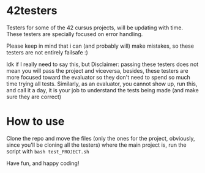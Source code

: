 # 42testers
Testers for some of the 42 cursus projects, will be updating with time.
These testers are specially focused on error handling.

Please keep in mind that i can (and probably will) make mistakes, so these testers are not entirely failsafe :)


Idk if I really need to say this, but Disclaimer: passing these testers does not mean you will pass the project and viceversa,
besides, these testers are more focused toward the evaluator so they don't need to spend so much time trying all tests.
Similarly, as an evaluator, you cannot show up, run this, and call it a day, it is your job to understand the tests being made (and make sure they are correct)

# How to use
Clone the repo and move the files (only the ones for the project, obviously, since you'll be cloning all the testers) where the main project is, run the script with ```bash test_PROJECT.sh```

Have fun, and happy coding!